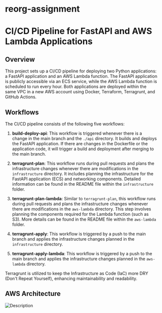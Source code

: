 # reorg-assignment

# CI/CD Pipeline for FastAPI and AWS Lambda Applications

## Overview
This project sets up a CI/CD pipeline for deploying two Python applications: a FastAPI application and an AWS Lambda function. The FastAPI application is publicly accessible via an ECS service, while the AWS Lambda function is scheduled to run every hour. Both applications are deployed within the same VPC in a new AWS account using Docker, Terraform, Terragrunt, and GitHub Actions.

## Workflows
The CI/CD pipeline consists of the following five workflows:

1. **build-deploy-api**: This workflow is triggered whenever there is a change in the main branch and the `./api` directory. It builds and deploys the FastAPI application. If there are changes in the Dockerfile or the application code, it will trigger a build and deployment after merging to the main branch.

2. **terragrunt-plan**: This workflow runs during pull requests and plans the infrastructure changes whenever there are modifications in the `infrastructure` directory. It includes planning the infrastructure for the FastAPI application (ECS) and networking components. Detailed information can be found in the README file within the `infrastructure` folder.

3. **terragrunt-plan-lambda**: Similar to `terragrunt-plan`, this workflow runs during pull requests and plans the infrastructure changes whenever there are modifications in the `aws-lambda` directory. This step involves planning the components required for the Lambda function (such as S3). More details can be found in the README file within the `aws-lambda` folder.

4. **terragrunt-apply**: This workflow is triggered by a push to the main branch and applies the infrastructure changes planned in the `infrastructure` directory. 

5. **terragrunt-apply-lambda**: This workflow is triggered by a push to the main branch and applies the infrastructure changes planned in the `aws-lambda` directory.

Terragrunt is utilized to keep the Infrastructure as Code (IaC) more DRY (Don't Repeat Yourself), enhancing maintainability and readability.

## AWS Architecture

![Description](./reorg.drawio.png.png)
